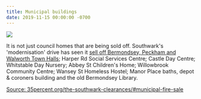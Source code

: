 ```yaml
---
title: Municipal buildings
date: 2019-11-15 00:00:00 -0700
---
```

![](http://35percent.org/img/selloff2.png)

It is not just council homes that are being sold off. Southwark's 'modernisation' drive has seen it [sell off Bermondsey, Peckham and Walworth Town Halls](http://35percent.org/southwark-town-halls/); Harper Rd Social Services Centre; Castle Day Centre; Whitstable Day Nursery; Abbey St Children's Home; Willowbrook Community Centre; Wansey St Homeless Hostel; Manor Place baths, depot & coroners building and the old Bermondsey Library.

[Source: 35percent.org/the-southwark-clearances/#municipal-fire-sale](35percent.org/the-southwark-clearances/#municipal-fire-sale)
